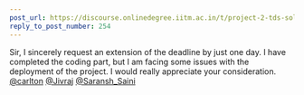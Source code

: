 ```yaml
---
post_url: https://discourse.onlinedegree.iitm.ac.in/t/project-2-tds-solver-discussion-thread/169029/269
reply_to_post_number: 254
---
```

Sir, I sincerely request an extension of the deadline by just one day. I have completed the coding part, but I am facing some issues with the deployment of the project. I would really appreciate your consideration.  
[@carlton](/u/carlton) [@Jivraj](/u/jivraj) [@Saransh\_Saini](/u/saransh_saini)